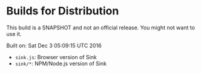 # Builds for Distribution

This build is a SNAPSHOT and not an official release.  You might not want to use it.

Built on: Sat Dec  3 05:09:15 UTC 2016

* `sink.js`: Browser version of Sink
* `sink/*`: NPM/Node.js version of Sink
